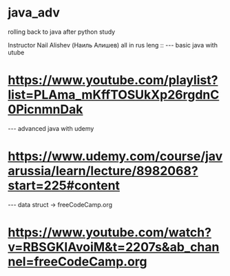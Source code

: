 # java_adv
rolling back to java after python study 

Instructor Nail Alishev  (Наиль Алишев) all in rus leng :: 
--- basic java with utube 
# https://www.youtube.com/playlist?list=PLAma_mKffTOSUkXp26rgdnC0PicnmnDak

--- advanced java with udemy 
# https://www.udemy.com/course/javarussia/learn/lecture/8982068?start=225#content

--- data struct  -> freeCodeCamp.org 
# https://www.youtube.com/watch?v=RBSGKlAvoiM&t=2207s&ab_channel=freeCodeCamp.org
